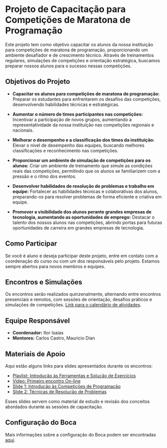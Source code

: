 # Projeto de Capacitação para Competições de Maratona de Programação

Este projeto tem como objetivo capacitar os alunos da nossa instituição para competições de maratona de programação, proporcionando um ambiente desafiador e de crescimento técnico. Através de treinamentos regulares, simulações de competições e orientação estratégica, buscamos preparar nossos alunos para o sucesso nessas competições.

## Objetivos do Projeto

- **Capacitar os alunos para competições de maratona de programação:** Preparar os estudantes para enfrentarem os desafios das competições, desenvolvendo habilidades técnicas e estratégicas.
  
- **Aumentar o número de times participantes nas competições:** Incentivar a participação de novos grupos, aumentando a representatividade da nossa instituição nas competições regionais e nacionais.

- **Melhorar o desempenho e a classificação dos times da instituição:** Elevar o nível de desempenho das equipes, buscando melhores classificações e reconhecimento nas competições.

- **Proporcionar um ambiente de simulação de competições para os alunos:** Criar um ambiente de treinamento que simule as condições reais das competições, permitindo que os alunos se familiarizem com a pressão e o ritmo dos eventos.

- **Desenvolver habilidades de resolução de problemas e trabalho em equipe:** Fortalecer as habilidades técnicas e colaborativas dos alunos, preparando-os para resolver problemas de forma eficiente e criativa em equipe.

- **Promover a visibilidade dos alunos perante grandes empresas de tecnologia, aumentando as oportunidades de emprego:** Destacar o talento dos nossos alunos nas competições, abrindo portas para futuras oportunidades de carreira em grandes empresas de tecnologia.

## Como Participar

Se você é aluno e deseja participar deste projeto, entre em contato com a coordenação do curso ou com um dos responsáveis pelo projeto. Estamos sempre abertos para novos membros e equipes.

## Encontros e Simulações

Os encontros serão realizados quinzenalmente, alternando entre encontros presenciais e remotos, com sessões de orientação, desafios práticos e simulações de competições. [Link para o calendário de atividades](./Calendario/2024.md).

## Equipe Responsável

- **Coordenador:** Itor Isaias
- **Mentores:** Carlos Castro, Mauricio Dian

## Materiais de Apoio

Aqui estão alguns links para slides apresentados durante os encontros:

- [Playlist: Introdução às Ferramentas e Solução de Exercícios](https://youtube.com/playlist?list=PLhG73Yelerducqws4A2xHJSPUJImbo9ye&si=UxlZFEYtP1KuYtlp)
- [Video: Primeiro encontro On-line](https://youtu.be/l4ob20hEIWc?si=Pzz0l5pXydVRameH)
- [Slide 1: Introdução às Competições de Programação](https://itorisaias.github.io/interfatecs/01)
- [Slide 2: Técnicas de Resolução de Problemas](https://itorisaias.github.io/interfatecs/02)

<!-- - [Slide 3: Estratégias para Competição em Equipe](#link-do-slide-3) -->

Esses slides servem como material de estudo e revisão dos conceitos abordados durante as sessões de capacitação.

## Configuração do Boca

Mais informações sobre a configuração do Boca podem ser encontradas [aqui](./boca/README.md).